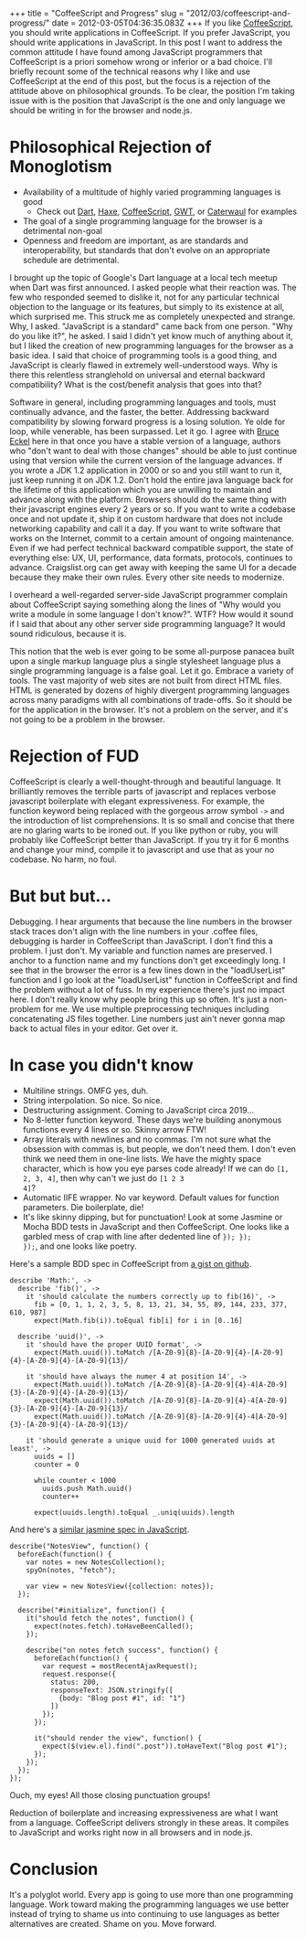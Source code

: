 +++
title = "CoffeeScript and Progress"
slug = "2012/03/coffeescript-and-progress/"
date = 2012-03-05T04:36:35.083Z
+++
If you like [CoffeeScript](http://jashkenas.github.com/coffee-script), you should write applications in CoffeeScript. If you prefer JavaScript, you should write applications in JavaScript. In this post I want to address the common attitude I have found among JavaScript programmers that CoffeeScript is a priori somehow wrong or inferior or a bad choice. I'll briefly recount some of the technical reasons why I like and use CoffeeScript at the end of this post, but the focus is a rejection of the attitude above on philosophical grounds. To be clear, the position I'm taking issue with is the position that JavaScript is the one and only language we should be writing in for the browser and node.js.

# Philosophical Rejection of Monoglotism

* Availability of a multitude of highly varied programming languages is good
    * Check out [Dart](http://dartr.com/), [Haxe](http://haxe.org/), [CoffeeScript](http://jashkenas.github.com/coffee-script), [GWT](http://code.google.com/webtoolkit/), or [Caterwaul](http://caterwauljs.org/) for examples
* The goal of a single programming language for the browser is a detrimental non-goal
* Openness and freedom are important, as are standards and interoperability, but standards that don't evolve on an appropriate schedule are detrimental.

I brought up the topic of Google's Dart language at a local tech meetup when Dart was first announced. I asked people what their reaction was. The few who responded seemed to dislike it, not for any particular technical objection to the language or its features, but simply to its existence at all, which surprised me. This struck me as completely unexpected and strange. Why, I asked. "JavaScript is a standard" came back from one person. "Why do you like it?", he asked. I said I didn't yet know much of anything about it, but I liked the creation of new programming languages for the browser as a basic idea. I said that choice of programming tools is a good thing, and JavaScript is clearly flawed in extremely well-understood ways. Why is there this relentless stranglehold on universal and eternal backward compatibility? What is the cost/benefit analysis that goes into that?

Software in general, including programming languages and tools, must continually advance, and the faster, the better. Addressing backward compatibility by slowing forward progress is a losing solution. Ye olde for loop, while venerable, has been surpassed. Let it go. I agree with [Bruce Eckel](http://www.artima.com/weblogs/viewpost.jsp?thread=221903) here in that once you have a stable version of a language, authors who "don't want to deal with those changes" should be able to just continue using that version while the current version of the language advances. If you wrote a JDK 1.2 application in 2000 or so and you still want to run it, just keep running it on JDK 1.2. Don't hold the entire java language back for the lifetime of this application which you are unwilling to maintain and advance along with the platform. Browsers should do the same thing with their javascript engines every 2 years or so. If you want to write a codebase once and not update it, ship it on custom hardware that does not include networking capability and call it a day. If you want to write software that works on the Internet, commit to a certain amount of ongoing maintenance. Even if we had perfect technical backward compatible support, the state of everything else: UX, UI, performance, data formats, protocols, continues to advance. Craigslist.org can get away with keeping the same UI for a decade because they make their own rules. Every other site needs to modernize.

I overheard a well-regarded server-side JavaScript programmer complain about CoffeeScript saying something along the lines of "Why would you write a module in some language I don't know?". WTF? How would it sound if I said that about any other server side programming language? It would sound ridiculous, because it is.

This notion that the web is ever going to be some all-purpose panacea built upon a single markup language plus a single stylesheet language plus a single programming language is a false goal. Let it go. Embrace a variety of tools. The vast majority of web sites are not built from direct HTML files. HTML is generated by dozens of highly divergent programming languages across many paradigms with all combinations of trade-offs. So it should be for the application in the browser. It's not a problem on the server, and it's not going to be a problem in the browser.

# Rejection of FUD

CoffeeScript is clearly a well-thought-through and beautiful language. It brilliantly removes the terrible parts of javascript and replaces verbose javascript boilerplate with elegant expressiveness. For example, the function keyword being replaced with the gorgeous arrow symbol <code>-&gt;</code> and the introduction of list comprehensions. It is so small and concise that there are no glaring warts to be ironed out. If you like python or ruby, you will probably like CoffeeScript better than JavaScript. If you try it for 6 months and change your mind, compile it to javascript and use that as your no codebase. No harm, no foul.

# But but but...

Debugging. I hear arguments that because the line numbers in the browser stack traces don't align with the line numbers in your .coffee files, debugging is harder in CoffeeScript than JavaScript. I don't find this a problem. I just don't. My variable and function names are preserved. I anchor to a function name and my functions don't get exceedingly long. I see that in the browser the error is a few lines down in the "loadUserList" function and I go look at the "loadUserList" function in CoffeeScript and find the problem without a lot of fuss. In my experience there's just no impact here. I don't really know why people bring this up so often. It's just a non-problem for me. We use multiple preprocessing techniques including concatenating JS files together. Line numbers just ain't never gonna map back to actual files in your editor. Get over it.

# In case you didn't know

* Multiline strings. OMFG yes, duh.
* String interpolation. So nice. So nice.
* Destructuring assignment. Coming to JavaScript circa 2019...
* No 8-letter function keyword. These days we're building anonymous functions every 4 lines or so. Skinny arrow FTW!
* Array literals with newlines and no commas. I'm not sure what the obsession with commas is, but people, we don't need them. I don't even think we need them in one-line lists. We have the mighty space character, which is how you eye parses code already! If we can do <code>[1, 2, 3, 4]</code>, then why can't we just do <code>[1 2 3 4]</code>?
* Automatic IIFE wrapper. No var keyword. Default values for function parameters. Die boilerplate, die!
* It's like skinny dipping, but for punctuation! Look at some Jasmine or Mocha BDD tests in JavaScript and then CoffeeScript. One looks like a garbled mess of crap with line after dedented line of <code>}); }); });</code>, and one looks like poetry.

Here's a sample BDD spec in CoffeeScript from [a gist on github](https://raw.github.com/gist/1379251/274de0e881eb736ebf04657c3c1955a00475836a/4_math_spec.coffee).

	describe 'Math:', ->
	  describe 'fib()', ->
	    it 'should calculate the numbers correctly up to fib(16)', ->
	      fib = [0, 1, 1, 2, 3, 5, 8, 13, 21, 34, 55, 89, 144, 233, 377, 610, 987]
	      expect(Math.fib(i)).toEqual fib[i] for i in [0..16]

	  describe 'uuid()', ->
	    it 'should have the proper UUID format', ->
	      expect(Math.uuid()).toMatch /[A-Z0-9]{8}-[A-Z0-9]{4}-[A-Z0-9]{4}-[A-Z0-9]{4}-[A-Z0-9]{13}/

	    it 'should have always the numer 4 at position 14', ->
	      expect(Math.uuid()).toMatch /[A-Z0-9]{8}-[A-Z0-9]{4}-4[A-Z0-9]{3}-[A-Z0-9]{4}-[A-Z0-9]{13}/
	      expect(Math.uuid()).toMatch /[A-Z0-9]{8}-[A-Z0-9]{4}-4[A-Z0-9]{3}-[A-Z0-9]{4}-[A-Z0-9]{13}/
	      expect(Math.uuid()).toMatch /[A-Z0-9]{8}-[A-Z0-9]{4}-4[A-Z0-9]{3}-[A-Z0-9]{4}-[A-Z0-9]{13}/

	    it 'should generate a unique uuid for 1000 generated uuids at least', ->
	      uuids = []
	      counter = 0

	      while counter < 1000
	        uuids.push Math.uuid()
	        counter++

	      expect(uuids.length).toEqual _.uniq(uuids).length

And here's a [similar jasmine spec in JavaScript](https://raw.github.com/gist/1680082/7180717961b2938f00acedbff14b7192561ac2cc/gistfile1.js).

	describe("NotesView", function() {
	  beforeEach(function() {
	    var notes = new NotesCollection();
	    spyOn(notes, "fetch");

	    var view = new NotesView({collection: notes});
	  });

	  describe("#initialize", function() {
	    it("should fetch the notes", function() {
	      expect(notes.fetch).toHaveBeenCalled();
	    });

	    describe("on notes fetch success", function() {
	      beforeEach(function() {
	        var request = mostRecentAjaxRequest();
	        request.response({
	          status: 200,
	          responseText: JSON.stringify([
	            {body: "Blog post #1", id: "1"}
	          ])
	        });
	      });

	      it("should render the view", function() {
	        expect($(view.el).find(".post")).toHaveText("Blog post #1");
	      });
	    });
	  });
	});

Ouch, my eyes! All those closing punctuation groups!

Reduction of boilerplate and increasing expressiveness are what I want from a language. CoffeeScript delivers strongly in these areas. It compiles to JavaScript and works right now in all browsers and in node.js.

# Conclusion
It's a polyglot world. Every app is going to use more than one programming language. Work toward making the programming languages we use better instead of trying to shame us into continuing to use languages as better alternatives are created. Shame on you. Move forward.
